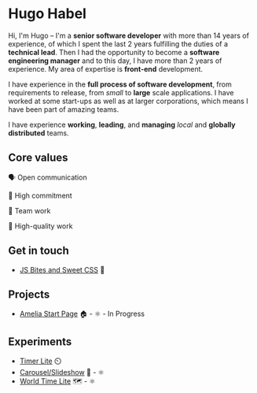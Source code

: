 # Hugo Habel

Hi, I'm Hugo – I'm a **senior software developer** with more than 14 years of experience, of which I spent the last 2 years fulfilling the duties of a **technical lead**. Then I had the opportunity to become a **software engineering manager** and to this day, I have more than 2 years of experience. My area of expertise is **front-end** development.

I have experience in the **full process of software development**, from requirements to release, from *small* to **large** scale applications. I have worked at some start-ups as well as at larger corporations, which means I have been part of amazing teams. 

I have experience **working**, **leading**, and **managing** *local* and **globally distributed** teams.

## Core values
🗣️ Open communication

🤝 High commitment 

👥 Team work

💎 High-quality work

## Get in touch
* [JS Bites and Sweet CSS](https://github.com/hugohabel/jsbites) 🍴

## Projects
* [Amelia Start Page](https://github.com/hugohabel/amelia-start-page) 🏠 - ⚛️ - In Progress

## Experiments
* [Timer Lite](https://codesandbox.io/s/timer-lite-le8ld?file=/index.html) ⏲️
* [Carousel/Slideshow](https://codesandbox.io/s/carousel-lite-blso1) 🎡 - ⚛️
* [World Time Lite](https://hugohabel.github.io/world-time-lite/) 🗺️ - ⚛️
